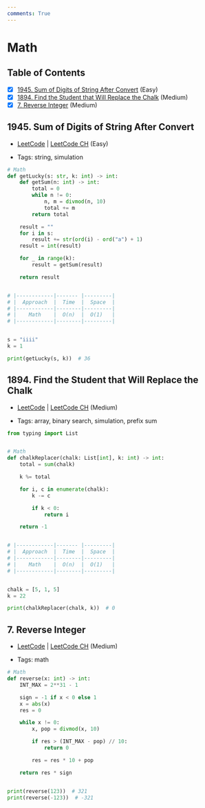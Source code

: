 ```yaml
---
comments: True
---
```


# Math

## Table of Contents

- [x] [1945. Sum of Digits of String After Convert](https://leetcode.cn/problems/sum-of-digits-of-string-after-convert/) (Easy)
- [x] [1894. Find the Student that Will Replace the Chalk](https://leetcode.cn/problems/find-the-student-that-will-replace-the-chalk/) (Medium)
- [x] [7. Reverse Integer](https://leetcode.cn/problems/reverse-integer/) (Medium)

## 1945. Sum of Digits of String After Convert

-   [LeetCode](https://leetcode.com/problems/sum-of-digits-of-string-after-convert/) | [LeetCode CH](https://leetcode.cn/problems/sum-of-digits-of-string-after-convert/) (Easy)

-   Tags: string, simulation

```python title="1945. Sum of Digits of String After Convert - Python Solution"
# Math
def getLucky(s: str, k: int) -> int:
    def getSum(n: int) -> int:
        total = 0
        while n != 0:
            n, m = divmod(n, 10)
            total += m
        return total

    result = ""
    for i in s:
        result += str(ord(i) - ord("a") + 1)
    result = int(result)

    for _ in range(k):
        result = getSum(result)

    return result


# |------------|------- |---------|
# |  Approach  |  Time  |  Space  |
# |------------|--------|---------|
# |    Math    |  O(n)  |  O(1)   |
# |------------|--------|---------|


s = "iiii"
k = 1

print(getLucky(s, k))  # 36

```

## 1894. Find the Student that Will Replace the Chalk

-   [LeetCode](https://leetcode.com/problems/find-the-student-that-will-replace-the-chalk/) | [LeetCode CH](https://leetcode.cn/problems/find-the-student-that-will-replace-the-chalk/) (Medium)

-   Tags: array, binary search, simulation, prefix sum

```python title="1894. Find the Student that Will Replace the Chalk - Python Solution"
from typing import List


# Math
def chalkReplacer(chalk: List[int], k: int) -> int:
    total = sum(chalk)

    k %= total

    for i, c in enumerate(chalk):
        k -= c

        if k < 0:
            return i

    return -1


# |------------|------- |---------|
# |  Approach  |  Time  |  Space  |
# |------------|--------|---------|
# |    Math    |  O(n)  |  O(1)   |
# |------------|--------|---------|


chalk = [5, 1, 5]
k = 22

print(chalkReplacer(chalk, k))  # 0

```

## 7. Reverse Integer

-   [LeetCode](https://leetcode.com/problems/reverse-integer/) | [LeetCode CH](https://leetcode.cn/problems/reverse-integer/) (Medium)

-   Tags: math

```python title="7. Reverse Integer - Python Solution"
# Math
def reverse(x: int) -> int:
    INT_MAX = 2**31 - 1

    sign = -1 if x < 0 else 1
    x = abs(x)
    res = 0

    while x != 0:
        x, pop = divmod(x, 10)

        if res > (INT_MAX - pop) // 10:
            return 0

        res = res * 10 + pop

    return res * sign


print(reverse(123))  # 321
print(reverse(-123))  # -321

```
